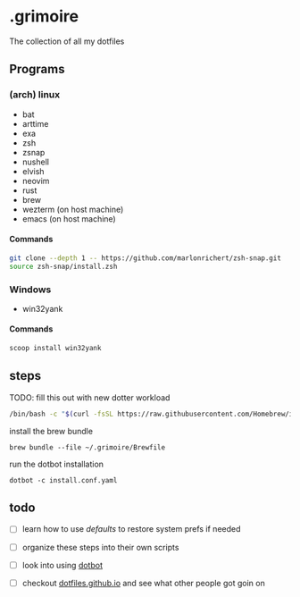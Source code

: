 # .grimoire
The collection of all my dotfiles
## Programs
### (arch) linux
+ bat
+ arttime
+ exa
+ zsh
 + zsnap
+ nushell
+ elvish
+ neovim
+ rust
+ brew
+ wezterm (on host machine)
+ emacs (on host machine)

#### Commands
```bash
git clone --depth 1 -- https://github.com/marlonrichert/zsh-snap.git
source zsh-snap/install.zsh
```

### Windows
+ win32yank

#### Commands
    
```powershell
scoop install win32yank

 ```

## steps
TODO: fill this out with new dotter workload
```bash
/bin/bash -c "$(curl -fsSL https://raw.githubusercontent.com/Homebrew/install/HEAD/install.sh)"
```
install the brew bundle
```
brew bundle --file ~/.grimoire/Brewfile
```

run the dotbot installation
```
dotbot -c install.conf.yaml
```
## todo
- [ ] learn how to use *defaults* to restore system prefs if needed
- [ ] organize these steps into their own scripts
- [ ] look into using [dotbot](https://github.com/anishathalye/dotbot)
- [ ] checkout [dotfiles.github.io](dotfiles.github.io) and see what other people got goin on

